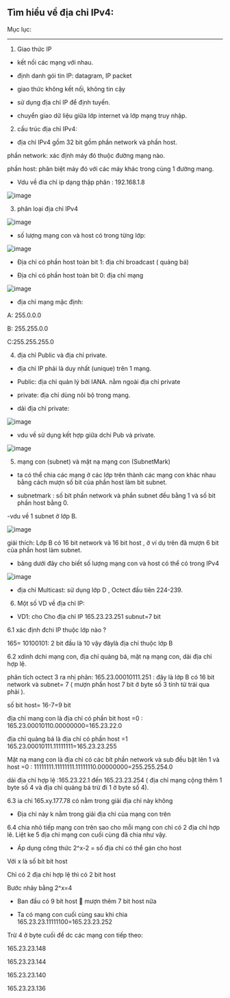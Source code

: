 Tìm hiểu về địa chỉ IPv4:
---------------------------------------------

Mục lục:




--------------------------------------------------

1. Giao thức IP

- kết nối các mạng với nhau.

- định danh gói tin IP: datagram, IP packet

- giao thức không kết nối, không tin cậy

- sử dụng địa chỉ IP để định tuyến.

- chuyển giao dữ liệu giữa lớp internet và lớp mạng truy nhập.

2. cấu trúc địa chỉ IPv4:

- địa chỉ IPv4 gồm 32 bit gồm phần network và phần host.

phần network: xác định máy đó thuộc đường mạng nào.

phần host: phân biệt máy đó với các máy khác trong cùng 1 đường mang.

- Vdu về đia chỉ ip dạng thập phân :  192.168.1.8 

 ![image](https://user-images.githubusercontent.com/95491130/180594649-7d8b723c-0276-4190-aa45-65bc27d5728b.png)
 
 3. phân loại địa chỉ IPv4

![image](https://user-images.githubusercontent.com/95491130/180594704-a5b70940-52a3-4b0a-ac14-88c2c8e01072.png)

- số lượng mạng con và host có trong từng lớp:

![image](https://user-images.githubusercontent.com/95491130/180594721-85fada97-26ae-4540-8e6b-07e4cc27b447.png)

- Địa chỉ có phần host toàn bit 1: địa chỉ broadcast ( quảng bá)

- Địa chỉ có phần host toàn bit 0: địa chỉ mạng

![image](https://user-images.githubusercontent.com/95491130/180594767-648552e4-4502-4188-b889-fb143b4fe671.png)

- địa chỉ mạng mặc định:

A: 255.0.0.0

B: 255.255.0.0

C:255.255.255.0

4. địa chỉ Public và địa chỉ private.

- địa chỉ IP phải là duy nhất (unique) trên 1 mạng.

- Public: địa chỉ quản lý bởi IANA. nằm ngoài địa chỉ private

- private: địa chỉ dùng nôi bộ trong mạng.

- dải địa chỉ private:

![image](https://user-images.githubusercontent.com/95491130/180594851-b5d1118c-0d60-49b7-b94d-1b1cae7b5782.png)

- vdu về sử dụng kết hợp giữa dchi Pub và private.

![image](https://user-images.githubusercontent.com/95491130/180594874-91a689dc-41a1-49cb-8121-c0b2811a93df.png)

5. mạng con (subnet) và mặt nạ mạng con (SubnetMark)

- ta có thể chia các mạng ở các lớp trên thành các mạng con khác nhau bằng cách mượn số bit của phần host làm bit subnet.

- subnetmark : số bít phần network và phần subnet đều bằng 1 và số bit phần host bằng 0.

-vdu về 1 subnet ở lớp B.

![image](https://user-images.githubusercontent.com/95491130/180595069-77f8734a-4df8-437d-abd0-20cd1b58b5b1.png)

giải thích: Lớp B có 16 bit network và 16 bit host , ở ví dụ trên đã mượn 6 bit của phần host làm subnet.

- băng dưới đây cho biết số lượng mạng con và host có thể có trong IPv4

![image](https://user-images.githubusercontent.com/95491130/180595179-98acd25f-eb41-4eea-aad4-98502fa058c1.png)

- địa chỉ Multicast: sử dụng lớp D , Octect đầu tiên 224-239.

6. Một số VD về địa chỉ IP:

- VD1: cho Cho địa chỉ IP 165.23.23.251 subnut=7 bit

6.1 xác định đchi IP thuộc lớp nào ?

165= 10100101: 2 bit đầu là 10 vậy đâylà địa chỉ thuộc lớp B

6.2 xdinh dchi mạng con, địa chỉ quảng bá, mặt nạ mạng con, dải địa chỉ hợp lệ.

phân tích octect 3 ra nhị phân: 165.23.00010111.251 : đây là lớp B có 16 bit network và subnet= 7 ( mượn phần host 7 bit ở byte số 3 tính từ trái qua phải ).

số bit host= 16-7=9 bit

địa chỉ mang con là địa chỉ có phần bit host =0 : 165.23.00010110.00000000=165.23.22.0

địa chỉ quảng bá là địa chỉ có phần host =1 165.23.00010111.11111111=165.23.23.255

Mặt nạ mang con là địa chỉ có các bít phần network và sub đều bật lên 1 và host =0 : 11111111.11111111.11111110.00000000=255.255.254.0

dải địa chỉ hợp lệ :165.23.22.1 đến 165.23.23.254 ( địa chỉ mạng cộng thêm 1 byte số 4 và địa chỉ quảng bá trừ đi 1 ở byte số 4).

6.3 ia chỉ 165.xy.177.78 có nằm trong giải địa chỉ này không

- Địa chỉ này k nằm trong giải địa chỉ của mạng con trên 

6.4 chia nhỏ tiếp mạng con trên sao cho mỗi mạng con chỉ có 2 địa chỉ hợp lê. Liệt ke 5 địa chỉ mạng con cuối cùng đã chia như vậy.

- Áp dụng công thức 2^x-2 = số địa chỉ có thể gán cho host

Với x là số bít bít host

Chỉ có 2 địa chỉ hợp lệ thì có 2 bit host

Bước nhảy bằng 2^x=4

- Ban đầu có 9 bít host  mượn thêm 7 bit host nữa

- Ta có mạng con cuối cùng sau khi chia 165.23.23.11111100=165.23.23.252

Trừ 4 ở byte cuối để dc các mạng con tiếp theo:

165.23.23.148

165.23.23.144

165.23.23.140

165.23.23.136









